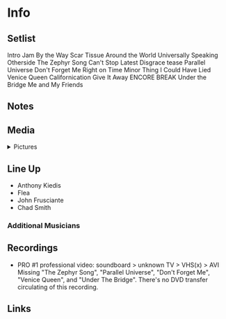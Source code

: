 # Info

## Setlist

Intro Jam
By the Way
Scar Tissue
Around the World
Universally Speaking
Otherside
The Zephyr Song
Can't Stop
Latest Disgrace tease
Parallel Universe
Don't Forget Me
Right on Time
Minor Thing
I Could Have Lied
Venice Queen
Californication
Give It Away
ENCORE BREAK
Under the Bridge
Me and My Friends

## Notes

## Media 

<details>
  <summary>Pictures</summary>
  <!--<img alt="Setlist" title="Setlist" src="_.jpg" height="200" />
  <img alt="Ticket" title="Ticket" src="_.jpg" height="200" />
  <img alt="Flyer" title="Flyer" src="_.jpg" height="200" />
  <img alt="Clipping" title="Clipping" src="_.jpg" height="200" />-->
</details>

## Line Up

* Anthony Kiedis
* Flea
* John Frusciante
* Chad Smith

### Additional Musicians

## Recordings

* PRO #1 professional video: soundboard > unknown TV > VHS(x) > AVI Missing "The Zephyr Song", "Parallel Universe", "Don't Forget Me", "Venice Queen", and "Under The Bridge". There's no DVD transfer circulating of this recording.

## Links